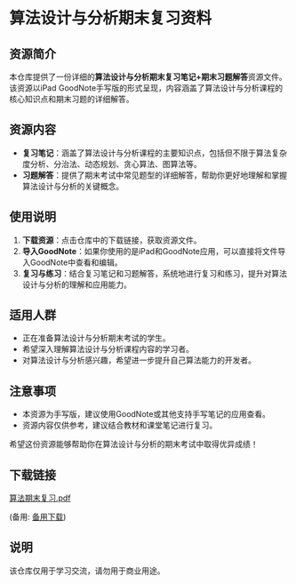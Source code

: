 # 算法设计与分析期末复习资料

## 资源简介

本仓库提供了一份详细的**算法设计与分析期末复习笔记+期末习题解答**资源文件。该资源以iPad GoodNote手写版的形式呈现，内容涵盖了算法设计与分析课程的核心知识点和期末习题的详细解答。

## 资源内容

- **复习笔记**：涵盖了算法设计与分析课程的主要知识点，包括但不限于算法复杂度分析、分治法、动态规划、贪心算法、图算法等。
- **习题解答**：提供了期末考试中常见题型的详细解答，帮助你更好地理解和掌握算法设计与分析的关键概念。

## 使用说明

1. **下载资源**：点击仓库中的下载链接，获取资源文件。
2. **导入GoodNote**：如果你使用的是iPad和GoodNote应用，可以直接将文件导入GoodNote中查看和编辑。
3. **复习与练习**：结合复习笔记和习题解答，系统地进行复习和练习，提升对算法设计与分析的理解和应用能力。

## 适用人群

- 正在准备算法设计与分析期末考试的学生。
- 希望深入理解算法设计与分析课程内容的学习者。
- 对算法设计与分析感兴趣，希望进一步提升自己算法能力的开发者。

## 注意事项

- 本资源为手写版，建议使用GoodNote或其他支持手写笔记的应用查看。
- 资源内容仅供参考，建议结合教材和课堂笔记进行复习。

希望这份资源能够帮助你在算法设计与分析的期末考试中取得优异成绩！

## 下载链接
[算法期末复习.pdf](https://pan.quark.cn/s/66de7e794196) 

(备用: [备用下载](https://pan.baidu.com/s/1_o2LbtQ9eoFw9n8CmumaGg?pwd=1234))

## 说明

该仓库仅用于学习交流，请勿用于商业用途。
